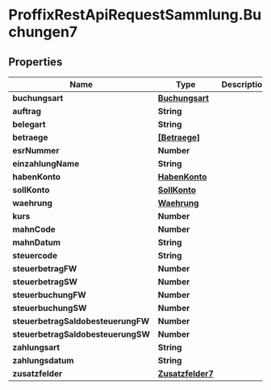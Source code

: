 # ProffixRestApiRequestSammlung.Buchungen7

## Properties
Name | Type | Description | Notes
------------ | ------------- | ------------- | -------------
**buchungsart** | [**Buchungsart**](Buchungsart.md) |  | 
**auftrag** | **String** |  | 
**belegart** | **String** |  | 
**betraege** | [**[Betraege]**](Betraege.md) |  | 
**esrNummer** | **Number** |  | 
**einzahlungName** | **String** |  | 
**habenKonto** | [**HabenKonto**](HabenKonto.md) |  | 
**sollKonto** | [**SollKonto**](SollKonto.md) |  | 
**waehrung** | [**Waehrung**](Waehrung.md) |  | 
**kurs** | **Number** |  | 
**mahnCode** | **Number** |  | 
**mahnDatum** | **String** |  | 
**steuercode** | **String** |  | 
**steuerbetragFW** | **Number** |  | 
**steuerbetragSW** | **Number** |  | 
**steuerbuchungFW** | **Number** |  | 
**steuerbuchungSW** | **Number** |  | 
**steuerbetragSaldobesteuerungFW** | **Number** |  | 
**steuerbetragSaldobesteuerungSW** | **Number** |  | 
**zahlungsart** | **String** |  | 
**zahlungsdatum** | **String** |  | 
**zusatzfelder** | [**Zusatzfelder7**](Zusatzfelder7.md) |  | 


